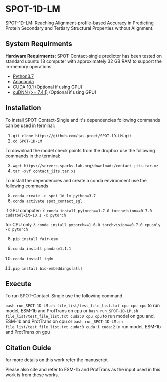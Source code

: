 # SPOT-1D-LM
SPOT-1D-LM: Reaching Alignment-profile-based Accuracy in Predicting Protein Secondary and Tertiary Structural Properties without Alignment.

System Requirments
----

**Hardware Requirments:**
SPOT-Contact-single predictor has been tested on standard ubuntu 18 computer with approximately 32 GB RAM to support the in-memory operations.

* [Python3.7](https://docs.python-guide.org/starting/install3/linux/)
* [Anaconda](https://anaconda.org/anaconda/virtualenv)
* [CUDA 10.1](https://developer.nvidia.com/cuda-10.1-download-archive) (Optional if using GPU)
* [cuDNN (>= 7.4.1)](https://developer.nvidia.com/cudnn) (Optional if using GPU)

Installation
----

To install SPOT-Contact-Single and it's dependencies following commands can be used in terminal:

1. `git clone https://github.com/jas-preet/SPOT-1D-LM.git`
2. `cd SPOT-1D-LM`

To download the model check points from the dropbox use the following commands in the terminal:

3. `wget https://servers.sparks-lab.org/downloads/contact_jits.tar.xz`
4. `tar -xvf contact_jits.tar.xz`

To install the dependencies and create a conda environment use the following commands

5. `conda create -n spot_1d_lm python=3.7`
6. `conda activate spot_contact_sgl`

if GPU computer:
7. `conda install pytorch==1.7.0 torchvision==0.7.0 cudatoolkit=10.1 -c pytorch`

for CPU only 
7. `conda install pytorch==1.6.0 torchvision==0.7.0 cpuonly -c pytorch`

8. `pip install fair-esm`

9. `conda install pandas=1.1.1`

10. `conda install tqdm`

11. `pip install bio-embeddings[all]
`


Execute
----
To run SPOT-Contact-Single use the following command

`bash run_SPOT-1D-LM.sh file_list/test_file_list.txt cpu cpu cpu` to run model, ESM-1b and ProtTrans on cpu
or 
`bash run_SPOT-1D-LM.sh file_list/test_file_list.txt cuda:0 cpu cpu` to run model on gpu and, ESM-1b and ProtTrans on cpu
or
`bash run_SPOT-1D-LM.sh file_list/test_file_list.txt cuda:0 cuda:1 cuda:2` to run model, ESM-1b and ProtTrans on gpu

Citation Guide
----
for more details on this work refer the manuscript

Please also cite and refer to ESM-1b and ProtTrans as the input used in this work is from these works. 
